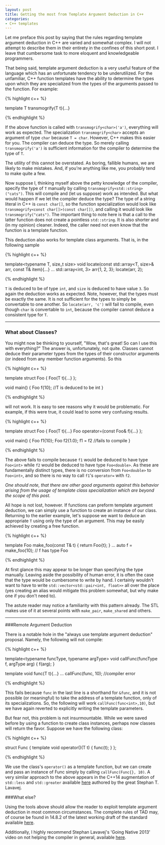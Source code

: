 ```yaml
---
layout: post
title: Getting the most from Template Argument Deduction in C++
categories:
- C++ templates
---
```


Let me preface this post by saying that the rules regarding template argument
deduction in C++ are varied and somewhat complex. I will not attempt to describe
them in their entirety in the confines of this short post. I leave that cumbersome
task to more eloquent and knowledgeable programmers.

That being said, template argument deduction is a very useful feature of the language
which has an unfortunate tendency to be underutilized. For the unfamiliar,
C++ function templates have the ability to determine the types upon which they are
specialized from the types of the arguments passed to the function. For example:

{% highlight c++ %}

template<typename T>
T transmogrify(T t){...}

{% endhighlight %}

If the above function is called with `transmogrify<char>('a')`, everything
will work as expected. The specialization `transmogrify<char>` accepts an argument of
type `char` because `T = char`. However, C++ makes this easier for you. The
compiler can deduce the type. So merely calling `transmogrify('a')` is sufficient
information for the compiler to determine the type of `T`.

The utility of this cannot be overstated. As boring, fallible humans, we are likely
to make mistakes. And, if you're anything like me, you probably tend to make quite a
few.

Now suppose I, thinking myself above the petty knowledge of the compiler, specify
the type of `T` manually by calling `transmogrify<std::string>("cats")`. This will
compile and (let us suppose) work as intended. But what would happen if we let the
compiler deduce the type? The type of a string literal in C++ is `const char[]`, so
the function specialization would look like `transmogrify<const char[]>(const
char[])`, and calling it would look like `transmogrify("cats")`. The important thing
to note here is that a call to the latter function does not create a pointless
`std::string`. It is also shorter and (in my opinion) cleaner. Indeed, the caller
need not even know that the function is a template function.

This deduction also works for template class arguments. That is, in the following
sample

{% highlight c++ %}

template<typename T, size_t size>
void locate(const std::array<T, size>& arr, const T& item){...}
...
std::array<int, 3> arr{1, 2, 3};
locate(arr, 2);

{% endhighlight %}

`T` is deduced to be of type `int`, and `size` is deduced to have value `3`. So again
the deduction works as expected. Note, however, that the types must be exactly the
same. It is not sufficient for the types to simply be convertable to one another. So
`locate(arr, 'c')` will fail to compile, even though `char` is convertable to `int`,
because the compiler cannot deduce a consistent type for `T`.

---

### What about Classes?

You might now be thinking to yourself, "Wow, that's great! So can I use this with
everything?" The answer is, unfortunately, not quite. Classes cannot deduce their
parameter types from the types of their constructor arguments (or indeed from any
member function arguments). So this

{% highlight c++ %}

template<typename T>
struct Foo {
    Foo(T t){...}
};

void main() {
    Foo f{10}; //T is deduced to be int
}

{% endhighlight %}

will not work. It is easy to see reasons why it would be problematic. For example,
if this were true, it could lead to some very confusing results. 

{% highlight c++ %}

template<typename T>
struct Foo {
    Foo(T t){...}
    Foo<T> operator=(const Foo<T>& f){...}
};

void main() {
    Foo f1{10};
    Foo f2{1.0};
    f1 = f2 //fails to compile
}

{% endhighlight %}

The above fails to compile because `f1` would be deduced to have type `Foo<int>`
while `f2` would be deduced to have type `Foo<double>`. As these are fundamentally
distinct types, there is no conversion from `Foo<double>` to `Foo<int>`, and so
there is no way to call `f1`'s `operator=` with `f2`.

_One should note, that there are other good arguments against this behavior arising
from the usage of template class specialization which are beyond the scope of this
post._

All hope is not lost, however. If functions can preform template argument deduction,
we can simply use a function to create an instance of our class. Returning to the
earlier example, let's suppose we want to deduce an appropriate `T` using only
the type of an argument. This may be easily achieved by creating a free function.

{% highlight c++ %}

template<typename T>
Foo make_foo(const T& t) {
    return Foo<T>{t};
}
...
auto f = make_foo(10); // f has type Foo<int>

{% endhighlight %}

At first glance this may appear to be longer than specifying the type manually.
Leaving aside the possibility of human error, it is often the case that the
type would be cumbersome to write by hand. I certainly wouldn't want to have to write
`std::vector<std::pair<int, float>>` all over the place (yes creating an alias would
mitigate this problem somewhat, but why make one if you don't need to).

The astute reader may notice a familiarity with this pattern already. The STL makes
use of it at several points with `make_pair`, `make_shared` and others.

---

###Remote Argument Deduction

There is a notable hole in the "always use template argument deduction" proposal.
Namely, the following will not compile:

{% highlight c++ %}

template<typename funcType, typename argType>
void callFunc(funcType f, argType arg) {
    f(arg);
}

template<typename T>
void func(T t){...}
...
callFunc(func, 10); //compiler error

{% endhighlight %}

This fails because `func` in the last line is a shorthand for `&func`, and it is
not possible (or meaningful) to take the address of a template function, only of its
specializations. So, the following will work `callFunc(func<int>,10)`, but we have
again reverted to explicitly writing the template parameters.

But fear not, this problem is not insurmountable.  While we were saved before by
using a function to create class instances, perhaps now classes will return the
favor. Suppose we have the following class:

{% highlight c++ %}

struct Func {
    template<typename T>
    void operator()(T t) {
        func(t);
    }
};

{% endhighlight %}

We use the class's `operator()` as a template function, but we can create and pass
an instance of Func simply by calling `callFunc(Func{}, 10)`. A very similar approach
to the above appears in the C++14 augmentation of `std::less` and `std::greater`
available [here][paper] authored by the great Stephan T. Lavavej.

[paper]: http://www.open-std.org/jtc1/sc22/wg21/docs/papers/2012/n3421.htm

###What else?

Using the tools above should allow the reader to exploit template argument deduction
in most common circumstances. The complete rules of TAD may, of course be found in
14.8.2 of the latest working draft of the standard available [here][isocpp].

[isocpp]: http://www.isocpp.org

Additionally, I highly recommend Stephan Lavavej's 'Going Native 2013' video on
not helping the compiler in general, available [here][channel9].

[channel9]: http://channel9.msdn.com/Events/GoingNative/2013/Don-t-Help-the-Compiler
